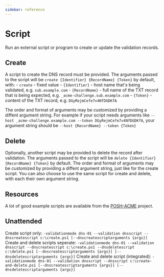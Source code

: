 ```yaml
---
sidebar: reference
---
```


# Script
Run an external script or program to create or update the validation records.

## Create
A script to create the DNS record must be provided. The arguments passed to the 
script will be `create {Identifier} {RecordName} {Token}` by default, with:
	- `create` - fixed value
	- `{Identifier}` - host name that's being validated, e.g. `sub.example.com`
	- `{RecordName}` - full name of the TXT record that is being expected, e.g. `_acme-challenge.sub.example.com`
	- `{Token}` - content of the TXT record, e.g. `DGyRejmCefe7v4NfDGDKfA`

The order and format of arguments may be customized by providing a diffent argument string. 
For example if your script needs arguments like `--host _acme-challenge.example.com --token DGyRejmCefe7v4NfDGDKfA`,
your argument string should be `--host {RecordName} --token {Token}`

## Delete
Optionally, another script may be provided to delete the record after validation. The arguments passed to the 
script will be `delete {Identifier} {RecordName} {Token}` by default. The order and format of arguments may be 
customized by providing a diffent argument string, just like for the create script. You can also choose to use 
the same script for create and delete, with each their own argument string.

## Resources
A lot of good example scripts are available from the 
[POSH-ACME](https://github.com/rmbolger/Posh-ACME/tree/master/Posh-ACME/DnsPlugins)
project.

## Unattended
Create script only:
`-validationmode dns-01 --validation dnsscript --dnscreatescript c:\create.ps1 [--dnscreatescriptarguments {args}]`
Create and delete scripts seperate:
`-validationmode dns-01 --validation dnsscript --dnscreatescript c:\create.ps1 --dnsdeletescript c:\delete.ps1 [--dnscreatescriptarguments {args}] [--dnsdeletescriptarguments {args}]`
Create and delete script (integrated):
`-validationmode dns-01 --validation dnsscript --dnsscript c:\create-and-delete.ps1 [--dnscreatescriptarguments {args}] [--dnsdeletescriptarguments {args}]`